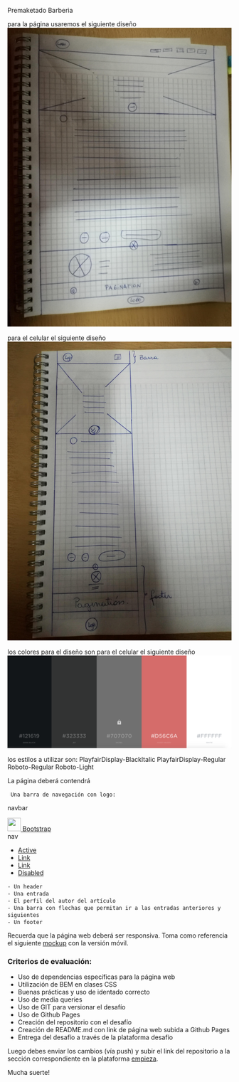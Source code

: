 Premaketado Barberia

para la página usaremos el siguiente diseño
![sketch](img/pagina.jpg) 

para el celular el siguiente diseño
![sketch](img\celular.jpg) 

los colores para el diseño son
para el celular el siguiente diseño
![sketch](colors/colors.png) 

los estilos a utilizar son:
PlayfairDisplay-Blackltalic
PlayfairDisplay-Regular
Roboto-Regular
Roboto-Light

La página deberá contendrá

	 Una barra de navegación con logo:
navbar
	<!-- Image and text -->
	<nav class="navbar navbar-light bg-light">
	<a class="navbar-brand" href="#">
    <img src="/docs/4.1/assets/brand/bootstrap-solid.svg" width="30" height="30" class="d-inline-block align-top" alt="">
    Bootstrap
	</a>
	</nav>
nav
	<ul class="nav justify-content-end">
	<li class="nav-item">
    <a class="nav-link active" href="#">Active</a>
	</li>
	<li class="nav-item">
    <a class="nav-link" href="#">Link</a>
	</li>
	<li class="nav-item">
    <a class="nav-link" href="#">Link</a>
	</li>
	<li class="nav-item">
    <a class="nav-link disabled" href="#">Disabled</a>
	</li>
	</ul>



	- Un header
	- Una entrada
	- El perfil del autor del artículo
	- Una barra con flechas que permitan ir a las entradas anteriores y siguientes
	- Un footer

Recuerda que la página web deberá ser responsiva. Toma como referencia el siguiente [mockup](img/barbershop-mobile.png) con la versión móvil.

### Criterios de evaluación:

- Uso de dependencias específicas para la página web
- Utilización de BEM en clases CSS
- Buenas prácticas y uso de identado correcto
- Uso de media queries
- Uso de GIT para versionar el desafío
- Uso de Github Pages
- Creación del repositorio con el desafío
- Creación de README.md con link de página web subida a Github Pages
- Entrega del desafío a través de la plataforma desafío

Luego debes enviar los cambios (vía push) y subir el link del repositorio a la sección correspondiente en la plataforma [empieza](https://empieza.desafiolatam.com "Desafío Latam").

Mucha suerte!